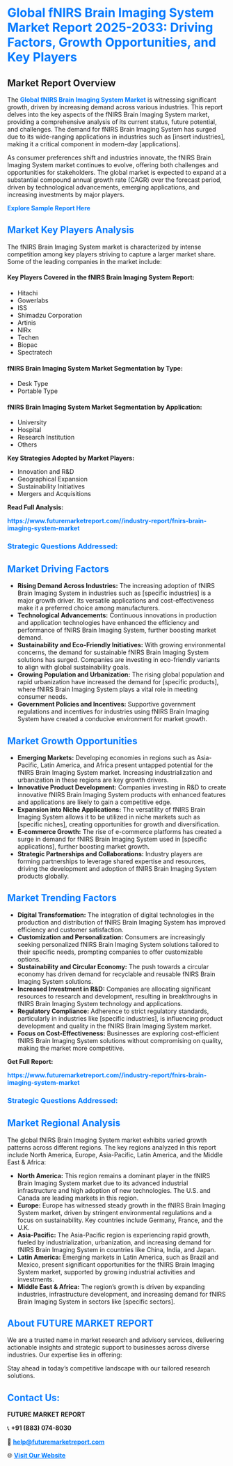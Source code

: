 <h1 style="color: #007BFF;">Global fNIRS Brain Imaging System Market Report 2025-2033: Driving Factors, Growth Opportunities, and Key Players</h1>

<section id="overview">
<h2>Market Report Overview</h2>
<p>The <a href="https://www.futuremarketreport.com//industry-report/fnirs-brain-imaging-system-market" style="color: #007BFF; text-decoration: none;"><strong>Global fNIRS Brain Imaging System Market</strong></a> is witnessing significant growth, driven by increasing demand across various industries. This report delves into the key aspects of the fNIRS Brain Imaging System market, providing a comprehensive analysis of its current status, future potential, and challenges. The demand for fNIRS Brain Imaging System has surged due to its wide-ranging applications in industries such as [insert industries], making it a critical component in modern-day [applications].</p>
<p>As consumer preferences shift and industries innovate, the fNIRS Brain Imaging System market continues to evolve, offering both challenges and opportunities for stakeholders. The global market is expected to expand at a substantial compound annual growth rate (CAGR) over the forecast period, driven by technological advancements, emerging applications, and increasing investments by major players.</p>
</section>

<section id="overview">
<p><a href="https://www.futuremarketreport.com//request-sample/reportId=80361" style="color: #007BFF; text-decoration: none;"><strong>Explore Sample Report Here</strong></a></p>
</section>

<section id="key-players">
<h2 style="color: #007BFF;">Market Key Players Analysis</h2>
<p>The fNIRS Brain Imaging System market is characterized by intense competition among key players striving to capture a larger market share. Some of the leading companies in the market include:</p>
<h4>Key Players Covered in the fNIRS Brain Imaging System Report:</h4>
<ul><li>Hitachi</li><li>Gowerlabs</li><li>ISS</li><li>Shimadzu Corporation</li><li>Artinis</li><li>NIRx</li><li>Techen</li><li>Biopac</li><li>Spectratech</li></ul>
<h4>fNIRS Brain Imaging System Market Segmentation by Type:</h4>
<ul><li>Desk Type</li><li>Portable Type</li></ul>

<h4>fNIRS Brain Imaging System Market Segmentation by Application:</h4>
<ul><li>University</li><li>Hospital</li><li>Research Institution</li><li>Others</li></ul>
<p><strong>Key Strategies Adopted by Market Players:</strong></p>
<ul>
<li>Innovation and R&D</li>
<li>Geographical Expansion</li>
<li>Sustainability Initiatives</li>
<li>Mergers and Acquisitions</li>
</ul>
</section>

<section>
<p><strong>Read Full Analysis: </strong></p><a href="https://www.futuremarketreport.com//industry-report/fnirs-brain-imaging-system-market" style="color: #007BFF; text-decoration: none;"><strong>https://www.futuremarketreport.com//industry-report/fnirs-brain-imaging-system-market</strong></a>
<h3 style="color: #007BFF;">Strategic Questions Addressed:</h3>
</section>

<section id="driving-factors">
<h2 style="color: #007BFF;">Market Driving Factors</h2>
<ul>
<li><strong>Rising Demand Across Industries:</strong> The increasing adoption of fNIRS Brain Imaging System in industries such as [specific industries] is a major growth driver. Its versatile applications and cost-effectiveness make it a preferred choice among manufacturers.</li>
<li><strong>Technological Advancements:</strong> Continuous innovations in production and application technologies have enhanced the efficiency and performance of fNIRS Brain Imaging System, further boosting market demand.</li>
<li><strong>Sustainability and Eco-Friendly Initiatives:</strong> With growing environmental concerns, the demand for sustainable fNIRS Brain Imaging System solutions has surged. Companies are investing in eco-friendly variants to align with global sustainability goals.</li>
<li><strong>Growing Population and Urbanization:</strong> The rising global population and rapid urbanization have increased the demand for [specific products], where fNIRS Brain Imaging System plays a vital role in meeting consumer needs.</li>
<li><strong>Government Policies and Incentives:</strong> Supportive government regulations and incentives for industries using fNIRS Brain Imaging System have created a conducive environment for market growth.</li>
</ul>
</section>

<section id="growth-opportunities">
<h2 style="color: #007BFF;">Market Growth Opportunities</h2>
<ul>
<li><strong>Emerging Markets:</strong> Developing economies in regions such as Asia-Pacific, Latin America, and Africa present untapped potential for the fNIRS Brain Imaging System market. Increasing industrialization and urbanization in these regions are key growth drivers.</li>
<li><strong>Innovative Product Development:</strong> Companies investing in R&D to create innovative fNIRS Brain Imaging System products with enhanced features and applications are likely to gain a competitive edge.</li>
<li><strong>Expansion into Niche Applications:</strong> The versatility of fNIRS Brain Imaging System allows it to be utilized in niche markets such as [specific niches], creating opportunities for growth and diversification.</li>
<li><strong>E-commerce Growth:</strong> The rise of e-commerce platforms has created a surge in demand for fNIRS Brain Imaging System used in [specific applications], further boosting market growth.</li>
<li><strong>Strategic Partnerships and Collaborations:</strong> Industry players are forming partnerships to leverage shared expertise and resources, driving the development and adoption of fNIRS Brain Imaging System products globally.</li>
</ul>
</section>

<section id="trending-factors">
<h2 style="color: #007BFF;">Market Trending Factors</h2>
<ul>
<li><strong>Digital Transformation:</strong> The integration of digital technologies in the production and distribution of fNIRS Brain Imaging System has improved efficiency and customer satisfaction.</li>
<li><strong>Customization and Personalization:</strong> Consumers are increasingly seeking personalized fNIRS Brain Imaging System solutions tailored to their specific needs, prompting companies to offer customizable options.</li>
<li><strong>Sustainability and Circular Economy:</strong> The push towards a circular economy has driven demand for recyclable and reusable fNIRS Brain Imaging System solutions.</li>
<li><strong>Increased Investment in R&D:</strong> Companies are allocating significant resources to research and development, resulting in breakthroughs in fNIRS Brain Imaging System technology and applications.</li>
<li><strong>Regulatory Compliance:</strong> Adherence to strict regulatory standards, particularly in industries like [specific industries], is influencing product development and quality in the fNIRS Brain Imaging System market.</li>
<li><strong>Focus on Cost-Effectiveness:</strong> Businesses are exploring cost-efficient fNIRS Brain Imaging System solutions without compromising on quality, making the market more competitive.</li>
</ul>
</section>

<section>
<p><strong>Get Full Report: </strong></p><a href="https://www.futuremarketreport.com//industry-report/fnirs-brain-imaging-system-market" style="color: #007BFF; text-decoration: none;"><strong>https://www.futuremarketreport.com//industry-report/fnirs-brain-imaging-system-market</strong></a>
<h3 style="color: #007BFF;">Strategic Questions Addressed:</h3>
</section>


<section id="regional-analysis">
<h2 style="color: #007BFF;">Market Regional Analysis</h2>
<p>The global fNIRS Brain Imaging System market exhibits varied growth patterns across different regions. The key regions analyzed in this report include North America, Europe, Asia-Pacific, Latin America, and the Middle East & Africa:</p>
<ul>
<li><strong>North America:</strong> This region remains a dominant player in the fNIRS Brain Imaging System market due to its advanced industrial infrastructure and high adoption of new technologies. The U.S. and Canada are leading markets in this region.</li>
<li><strong>Europe:</strong> Europe has witnessed steady growth in the fNIRS Brain Imaging System market, driven by stringent environmental regulations and a focus on sustainability. Key countries include Germany, France, and the U.K.</li>
<li><strong>Asia-Pacific:</strong> The Asia-Pacific region is experiencing rapid growth, fueled by industrialization, urbanization, and increasing demand for fNIRS Brain Imaging System in countries like China, India, and Japan.</li>
<li><strong>Latin America:</strong> Emerging markets in Latin America, such as Brazil and Mexico, present significant opportunities for the fNIRS Brain Imaging System market, supported by growing industrial activities and investments.</li>
<li><strong>Middle East & Africa:</strong> The region’s growth is driven by expanding industries, infrastructure development, and increasing demand for fNIRS Brain Imaging System in sectors like [specific sectors].</li>
</ul>
</section>

<footer>
<h2 style="color: #007BFF;">About FUTURE MARKET REPORT</h2>
<p>We are a trusted name in market research and advisory services, delivering actionable insights and strategic support to businesses across diverse industries. Our expertise lies in offering:</p>

<p>Stay ahead in today’s competitive landscape with our tailored research solutions.</p>

<h2 style="color: #007BFF;">Contact Us:</h2>
<p><strong>FUTURE MARKET REPORT</strong></p>
<p>📞 <strong>+91 (883) 074-8030</strong></p>
<p>📧 <strong><a href="mailto:help@futuremarketreport.com" style="color: #007BFF;">help@futuremarketreport.com</a></strong></p>
<p>🌐 <strong><a href="https://www.futuremarketreport.com/" style="color: #007BFF;">Visit Our Website</a></strong></p>
</footer>